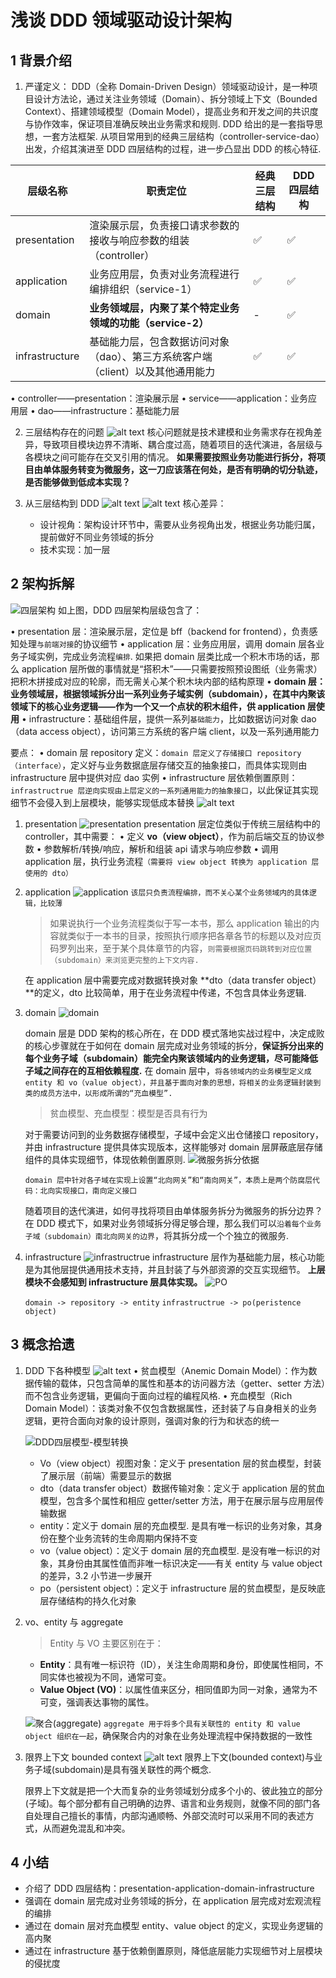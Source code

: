# 浅谈 DDD 领域驱动设计架构

## 1 背景介绍

1. 严谨定义：
   DDD（全称 Domain-Driven Design）领域驱动设计，是一种项目设计方法论，通过关注业务领域（Domain）、拆分领域上下文（Bounded Context）、搭建领域模型（Domain Model），提高业务和开发之间的共识度与协作效率，保证项目准确反映出业务需求和规则.
   DDD 给出的是一套指导思想，一套方法框架.
   从项目常用到的经典三层结构（controller-service-dao）出发，介绍其演进至 DDD 四层结构的过程，进一步凸显出 DDD 的核心特征.

| 层级名称       | 职责定位                                                                        | 经典三层结构 | DDD 四层结构 |
| -------------- | ------------------------------------------------------------------------------- | ------------ | ------------ |
| presentation   | 渲染展示层，负责接口请求参数的接收与响应参数的组装（controller）                | ✅           | ✅           |
| application    | 业务应用层，负责对业务流程进行编排组织（service-1）                             | ✅           | ✅           |
| domain         | **业务领域层，内聚了某个特定业务领域的功能（service-2）**                       | -            | ✅           |
| infrastructure | 基础能力层，包含数据访问对象（dao）、第三方系统客户端（client）以及其他通用能力 | ✅           | ✅           |

• controller——presentation：渲染展示层
• service——application：业务应用层
• dao——infrastructure：基础能力层

2. 三层结构存在的问题
   ![alt text](image.png)
   核心问题就是技术建模和业务需求存在视角差异，导致项目模块边界不清晰、耦合度过高，随着项目的迭代演进，各层级与各模块之间可能存在交叉引用的情况。
   **如果需要按照业务功能进行拆分，将项目由单体服务转变为微服务，这一刀应该落在何处，是否有明确的切分轨迹，是否能够做到低成本实现？**

3. 从三层结构到 DDD
   ![alt text](image-1.png)
   ![alt text](image-2.png)
   核心差异：
   - 设计视角：架构设计环节中，需要从业务视角出发，根据业务功能归属，提前做好不同业务领域的拆分
   - 技术实现：加一层

## 2 架构拆解

![四层架构](image-3.png)
如上图，DDD 四层架构层级包含了：

• presentation 层：渲染展示层，定位是 bff（backend for frontend），负责感知处理`与前端对接`的协议细节
• application 层：业务应用层，调用 domain 层各业务子域实例，完成业务流程`编排`. 如果把 domain 层类比成一个积木市场的话，那么 application 层所做的事情就是“搭积木”——只需要按照预设图纸（业务需求）把积木拼接成对应的轮廓，而无需关心某个积木块内部的结构原理
• **domain 层：业务领域层，根据领域拆分出一系列业务子域实例（subdomain），在其中内聚该领域下的核心业务逻辑——作为一个又一个点状的积木组件，供 application 层使用**
• infrastructure：基础组件层，提供一系列`基础能力`，比如数据访问对象 dao（data access object），访问第三方系统的客户端 client，以及一系列通用能力

要点：
• domain 层 repository 定义：`domain 层定义了存储接口 repository（interface）`，定义好与业务数据底层存储交互的抽象接口，而具体实现则由 infrastructure 层中提供对应 dao 实例
• infrastructure 层依赖倒置原则：`infrastructrue 层逆向实现由上层定义的一系列通用能力的抽象接口`，以此保证其实现细节不会侵入到上层模块，能够实现低成本替换
![alt text](image-4.png)

1. presentation
   ![presentation](image-5.png)
   presentation 层定位类似于传统三层结构中的 controller，其中需要：
   • 定义 **vo（view object）**，作为前后端交互的协议参数
   • 参数解析/转换/响应，解析和组装 api 请求与响应参数
   • 调用 application 层，执行业务流程`（需要将 view object 转换为 application 层使用的 dto）`

2. application
   ![application](image-6.png)
   `该层只负责流程编排，而不关心某个业务领域内的具体逻辑，比较薄`

   > 如果说执行一个业务流程类似于写一本书，那么 application 输出的内容就类似于一本书的目录，按照执行顺序把各章各节的标题以及对应页码罗列出来，至于某个具体章节的内容，`则需要根据页码跳转到对应位置（subdomain）来浏览更完整的上下文内容.`

   在 application 层中需要完成对数据转换对象 **dto（data transfer object）**的定义，dto 比较简单，用于在业务流程中传递，不包含具体业务逻辑.

3. domain
   ![domain](image-7.png)

   domain 层是 DDD 架构的核心所在，在 DDD 模式落地实战过程中，决定成败的核心步骤就在于如何在 domain 层完成对业务领域的拆分，**保证拆分出来的每个业务子域（subdomain）能完全内聚该领域内的业务逻辑，尽可能降低子域之间存在的互相依赖程度.**
   在 domain 层中，`将各领域内的业务模型定义成 entity 和 vo（value object），并且基于面向对象的思想，将相关的业务逻辑封装到类的成员方法中，以形成所谓的“充血模型”.`

   > 贫血模型、充血模型：模型是否具有行为

   对于需要访问到的业务数据存储模型，子域中会定义出仓储接口 repository，并由 infrastructure 提供具体实现版本，这样能够对 domain 层屏蔽底层存储组件的具体实现细节，体现依赖倒置原则.
   ![微服务拆分依据](image-8.png)

   `domain 层中针对各子域在实现上设置“北向网关”和“南向网关”，本质上是两个防腐层代码：北向实现接口，南向定义接口`

   随着项目的迭代演进，如何寻找将项目由单体服务拆分为微服务的拆分边界？
   在 DDD 模式下，如果对业务领域拆分得足够合理，那么我们可以`沿着每个业务子域（subdomain）南北向网关的边界`，将其拆分成一个个独立的微服务.

4. infrastructure
   ![infrastructrue](image-9.png)
   infrastructure 层作为基础能力层，核心功能是为其他层提供通用技术支持，并且封装了与外部资源的交互实现细节。
   **上层模块不会感知到 infrastructure 层具体实现。**
   ![PO](image-10.png)

   `domain -> repository -> entity`
   `infrastructrue -> po(peristence object)`

## 3 概念拾遗

1. DDD 下各种模型
   ![alt text](image-11.png)
   • 贫血模型（Anemic Domain Model）：作为数据传输的载体，只包含简单的属性和基本的访问器方法（getter、setter 方法）而不包含业务逻辑，更偏向于面向过程的编程风格.
   • 充血模型（Rich Domain Model）：该类对象不仅包含数据属性，还封装了与自身相关的业务逻辑，更符合面向对象的设计原则，强调对象的行为和状态的统一

   ![DDD四层模型-模型转换](image-13.png)

   - Vo（view object）视图对象：定义于 presentation 层的贫血模型，封装了展示层（前端）需要显示的数据
   - dto（data transfer object）数据传输对象：定义于 application 层的贫血模型，包含多个属性和相应 getter/setter 方法，用于在展示层与应用层传输数据
   - entity：定义于 domain 层的充血模型. 是具有唯一标识的业务对象，其身份在整个业务流转的生命周期内保持不变
   - vo（value object）：定义于 domain 层的充血模型. 是没有唯一标识的对象，其身份由其属性值而非唯一标识决定——有关 entity 与 value object 的差异，3.2 小节进一步展开
   - po（persistent object）：定义于 infrastructure 层的贫血模型，是反映底层存储结构的持久化对象

2. vo、entity 与 aggregate

   > Entity 与 VO 主要区别在于：

   - **Entity**：具有唯一标识符（ID），关注生命周期和身份，即使属性相同，不同实体也被视为不同，通常可变。
   - **Value Object (VO)**：以属性值来区分，相同值即为同一对象，通常为不可变，强调表达事物的属性。

   ![聚合(aggregate)](image-14.png)
   `aggregate 用于将多个具有关联性的 entity 和 value object 组织在一起`，确保聚合内的对象在业务处理流程中保持数据的一致性

3. 限界上下文 bounded context
   ![alt text](image-16.png)
   限界上下文(bounded context)与业务子域(subdomain)是具有强关联性的两个概念.

   限界上下文就是把一个大而复杂的业务领域划分成多个小的、彼此独立的部分(子域)。每个部分都有自己明确的边界、语言和业务规则，就像不同的部门各自处理自己擅长的事情，内部沟通顺畅、外部交流时可以采用不同的表述方式，从而避免混乱和冲突。

## 4 小结

- 介绍了 DDD 四层结构：presentation-application-domain-infrastructure
- 强调在 domain 层完成对业务领域的拆分，在 application 层完成对宏观流程的编排
- 通过在 domain 层对充血模型 entity、value object 的定义，实现业务逻辑的高内聚
- 通过在 infrastructure 基于依赖倒置原则，降低底层能力实现细节对上层模块的侵扰度
